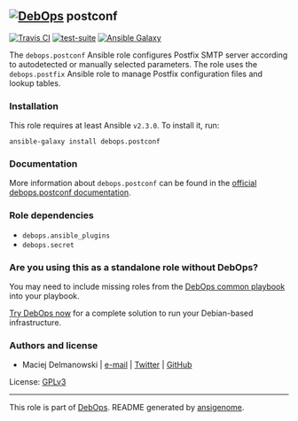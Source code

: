 ## [![DebOps](https://debops.org/images/debops-small.png)](https://debops.org) postconf

<!-- This file was generated by Ansigenome. Do not edit this file directly but
     instead have a look at the files in the ./meta/ directory. -->

[![Travis CI](https://img.shields.io/travis/debops/ansible-postconf.svg?style=flat)](https://travis-ci.org/debops/ansible-postconf)
[![test-suite](https://img.shields.io/badge/test--suite-ansible--postconf-blue.svg?style=flat)](https://github.com/debops/test-suite/tree/master/ansible-postconf/)
[![Ansible Galaxy](https://img.shields.io/badge/galaxy-debops.postconf-660198.svg?style=flat)](https://github.com/debops/ansible-postconf)


The `debops.postconf` Ansible role configures Postfix SMTP server according
to autodetected or manually selected parameters. The role uses the
`debops.postfix` Ansible role to manage Postfix configuration files and lookup
tables.

### Installation

This role requires at least Ansible `v2.3.0`. To install it, run:

```Shell
ansible-galaxy install debops.postconf
```

### Documentation

More information about `debops.postconf` can be found in the
[official debops.postconf documentation](https://docs.debops.org/en/latest/ansible/roles/ansible-postconf/docs/).


### Role dependencies

- `debops.ansible_plugins`
- `debops.secret`

### Are you using this as a standalone role without DebOps?

You may need to include missing roles from the [DebOps common
playbook](https://github.com/debops/debops-playbooks/blob/master/playbooks/common.yml)
into your playbook.

[Try DebOps now](https://debops.org/) for a complete solution to run your Debian-based infrastructure.





### Authors and license

- Maciej Delmanowski | [e-mail](mailto:drybjed@gmail.com) | [Twitter](https://twitter.com/drybjed) | [GitHub](https://github.com/drybjed)

License: [GPLv3](https://tldrlegal.com/license/gnu-general-public-license-v3-%28gpl-3%29)

***

This role is part of [DebOps](https://debops.org/). README generated by [ansigenome](https://github.com/nickjj/ansigenome/).
